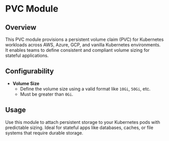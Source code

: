 # PVC Module

## Overview

This PVC module provisions a persistent volume claim (PVC) for Kubernetes workloads across AWS, Azure, GCP, and vanilla Kubernetes environments. It enables teams to define consistent and compliant volume sizing for stateful applications.

## Configurability

- **Volume Size**  
  - Define the volume size using a valid format like `10Gi`, `50Gi`, etc.  
  - Must be greater than `0Gi`.

## Usage

Use this module to attach persistent storage to your Kubernetes pods with predictable sizing. Ideal for stateful apps like databases, caches, or file systems that require durable storage.
